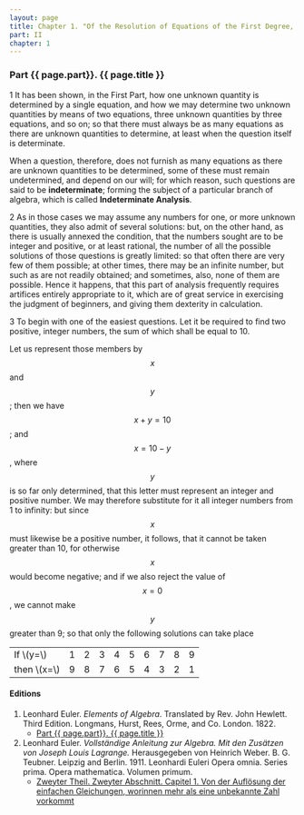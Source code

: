 ```yaml
---
layout: page
title: Chapter 1. "Of the Resolution of Equations of the First Degree, which contain more than one unknown Quantity."
part: II
chapter: 1
---
```


### Part {{ page.part}}. {{ page.title }}

<span class="art">1</span> It has been shown, in the First Part, how one unknown
quantity is determined by a single equation, and how we
may determine two unknown quantities by means of two
equations, three unknown quantities by three equations, and
so on; so that there must always be as many equations as
there are unknown quantities to determine, at least when the
question itself is determinate.

When a question, therefore, does not furnish as many
equations as there are unknown quantities to be determined,
some of these must remain undetermined, and depend on
our will; for which reason, such questions are said to be
**indeterminate**; forming the subject of a particular branch of
algebra, which is called **Indeterminate Analysis**.

<span class="art">2</span> As in those cases we may assume any numbers for one,
or more unknown quantities, they also admit of several
solutions: but, on the other hand, as there is usually annexed the condition,
that the numbers sought are to be integer and positive, or at least rational,
the number of all the possible solutions of those questions is greatly limited: so
that often there are very few of them possible; at other
times, there may be an infinite number, but such as are not
readily obtained; and sometimes, also, none of them are
possible. Hence it happens, that this part of analysis frequently
requires artifices entirely appropriate to it, which are
of great service in exercising the judgment of beginners, and
giving them dexterity in calculation.

<span class="art">3</span> To begin with one of the easiest questions. Let it be
required to find two positive, integer numbers, the sum of
which shall be equal to 10.

Let us represent those members by $$x$$ and $$y$$; then we have
$$x+y = 10$$; and $$x = 10 - y$$, where $$y$$ is so far only determined,
that this letter must represent an integer and positive
number. We may therefore substitute for it all integer
numbers from 1 to infinity: but since $$x$$ must likewise be a
positive number, it follows, that it cannot be taken greater
than 10, for otherwise $$x$$ would become negative; and if
we also reject the value of $$x=0$$, we cannot make $$y$$ greater
than 9; so that only the following solutions can take
place

<table>
<tr>
<td>If \(y=\)</td>
<td>1</td>
<td>2</td>
<td>3</td>
<td>4</td>
<td>5</td>
<td>6</td>
<td>7</td>
<td>8</td>
<td>9</td>
</tr>
<tr>
<td>then \(x=\)</td>
<td>9</td>
<td>8</td>
<td>7</td>
<td>6</td>
<td>5</td>
<td>4</td>
<td>3</td>
<td>2</td>
<td>1</td>
</tr>
</table>



#### Editions

1. Leonhard Euler. *Elements of Algebra*. Translated by Rev. John Hewlett. Third Edition. Longmans, Hurst, Rees, Orme, and Co. London. 1822.
    - [Part {{ page.part}}. {{ page.title }}](/assets/euler/en/pt-II-1.pdf)
2. Leonhard Euler. *Vollständige Anleitung zur Algebra. Mit den Zusätzen von Joseph Louis Lagrange.* Herausgegeben von Heinrich Weber. B. G. Teubner. Leipzig and Berlin. 1911. Leonhardi Euleri Opera omnia. Series prima. Opera mathematica. Volumen primum.
    - [Zweyter Theil. Zweyter Abschnitt. Capitel 1. Von der Auflösung der einfachen Gleichungen, worinnen mehr als eine unbekannte Zahl vorkommt](/assets/euler/de/II-II-1.pdf)